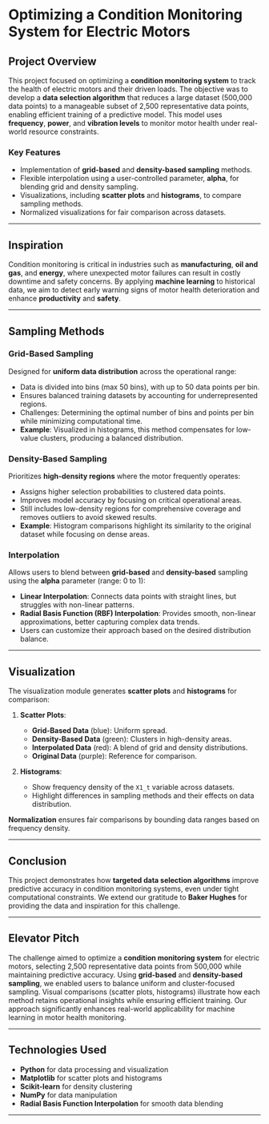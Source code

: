 # Optimizing a Condition Monitoring System for Electric Motors

## Project Overview
This project focused on optimizing a **condition monitoring system** to track the health of electric motors and their driven loads. The objective was to develop a **data selection algorithm** that reduces a large dataset (500,000 data points) to a manageable subset of 2,500 representative data points, enabling efficient training of a predictive model. This model uses **frequency**, **power**, and **vibration levels** to monitor motor health under real-world resource constraints.

### **Key Features**
- Implementation of **grid-based** and **density-based sampling** methods.
- Flexible interpolation using a user-controlled parameter, **alpha**, for blending grid and density sampling.
- Visualizations, including **scatter plots** and **histograms**, to compare sampling methods.
- Normalized visualizations for fair comparison across datasets.

---

## Inspiration
Condition monitoring is critical in industries such as **manufacturing**, **oil and gas**, and **energy**, where unexpected motor failures can result in costly downtime and safety concerns. By applying **machine learning** to historical data, we aim to detect early warning signs of motor health deterioration and enhance **productivity** and **safety**.

---

## Sampling Methods

### **Grid-Based Sampling**
Designed for **uniform data distribution** across the operational range: 
- Data is divided into bins (max 50 bins), with up to 50 data points per bin.
- Ensures balanced training datasets by accounting for underrepresented regions.
- Challenges: Determining the optimal number of bins and points per bin while minimizing computational time.
- **Example**: Visualized in histograms, this method compensates for low-value clusters, producing a balanced distribution.

### **Density-Based Sampling**
Prioritizes **high-density regions** where the motor frequently operates: 
- Assigns higher selection probabilities to clustered data points.
- Improves model accuracy by focusing on critical operational areas.
- Still includes low-density regions for comprehensive coverage and removes outliers to avoid skewed results.
- **Example**: Histogram comparisons highlight its similarity to the original dataset while focusing on dense areas.

### **Interpolation**
Allows users to blend between **grid-based** and **density-based** sampling using the **alpha** parameter (range: 0 to 1):
- **Linear Interpolation**: Connects data points with straight lines, but struggles with non-linear patterns.
- **Radial Basis Function (RBF) Interpolation**: Provides smooth, non-linear approximations, better capturing complex data trends.
- Users can customize their approach based on the desired distribution balance.

---

## Visualization
The visualization module generates **scatter plots** and **histograms** for comparison:
1. **Scatter Plots**:
   - **Grid-Based Data** (blue): Uniform spread.
   - **Density-Based Data** (green): Clusters in high-density areas.
   - **Interpolated Data** (red): A blend of grid and density distributions.
   - **Original Data** (purple): Reference for comparison.

2. **Histograms**:
   - Show frequency density of the `X1_t` variable across datasets.
   - Highlight differences in sampling methods and their effects on data distribution.
   
**Normalization** ensures fair comparisons by bounding data ranges based on frequency density.

---

## Conclusion
This project demonstrates how **targeted data selection algorithms** improve predictive accuracy in condition monitoring systems, even under tight computational constraints. We extend our gratitude to **Baker Hughes** for providing the data and inspiration for this challenge.

---

## Elevator Pitch
The challenge aimed to optimize a **condition monitoring system** for electric motors, selecting 2,500 representative data points from 500,000 while maintaining predictive accuracy. Using **grid-based** and **density-based sampling**, we enabled users to balance uniform and cluster-focused sampling. Visual comparisons (scatter plots, histograms) illustrate how each method retains operational insights while ensuring efficient training. Our approach significantly enhances real-world applicability for machine learning in motor health monitoring.

---

## Technologies Used
- **Python** for data processing and visualization
- **Matplotlib** for scatter plots and histograms
- **Scikit-learn** for density clustering
- **NumPy** for data manipulation
- **Radial Basis Function Interpolation** for smooth data blending

---
